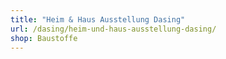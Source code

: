 ```yaml
---
title: "Heim & Haus Ausstellung Dasing"
url: /dasing/heim-und-haus-ausstellung-dasing/
shop: Baustoffe
---
```

